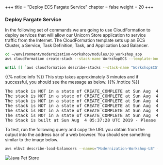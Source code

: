 +++
title = "Deploy ECS Fargate Service"
chapter = false
weight = 20
+++

### Deploy Fargate Service 
In the following set of commands we are going to use CloudFormation to deploy services that will allow our Unicorn Store application to service traffic from the Internet. The CloudFormation template sets up an ECS Cluster, a Service, Task Definition, Task, and Application Load Balancer. 

```bash
cd ~/environment/modernization-workshop/modules/30_workshop_app
aws cloudformation create-stack --stack-name WorkshopECS --template-body file://ecs-fargate.yaml --capabilities CAPABILITY_NAMED_IAM

until [[ `aws cloudformation describe-stacks --stack-name "WorkshopECS" --query "Stacks[0].[StackStatus]" --output text` == "CREATE_COMPLETE" ]]; do  echo "The stack is NOT in a state of CREATE_COMPLETE at `date`";   sleep 30; done && echo "The Stack is built at `date` - Please proceed"
```

{{% notice info %}}
This step takes approximately 3 minutes and if successful, you should see the message as below.
{{% /notice %}}

<pre>
The stack is NOT in a state of CREATE_COMPLETE at Sun Aug  4 05:34:25 UTC 2019
The stack is NOT in a state of CREATE_COMPLETE at Sun Aug  4 05:34:55 UTC 2019
The stack is NOT in a state of CREATE_COMPLETE at Sun Aug  4 05:35:26 UTC 2019
The stack is NOT in a state of CREATE_COMPLETE at Sun Aug  4 05:35:57 UTC 2019
The stack is NOT in a state of CREATE_COMPLETE at Sun Aug  4 05:36:27 UTC 2019
The stack is NOT in a state of CREATE_COMPLETE at Sun Aug  4 05:36:58 UTC 2019
The Stack is built at Sun Aug  4 05:37:28 UTC 2019 - Please proceed
</pre>

To test, run the following query and copy the URL you obtain from the output into the address bar of a web browser.  You should see something similar to the image below.

```bash
aws elbv2 describe-load-balancers --names="Modernization-Workshop-LB" --query="LoadBalancers[0].DNSName" --output=text
```

![Java Pet Store](/images/java-app.png)
